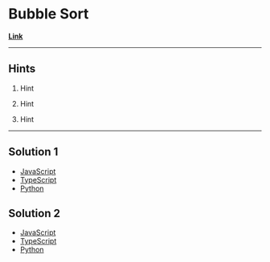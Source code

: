 # Bubble Sort

[**Link**](https://www.algoexpert.io/questions/Bubble%20Sort)

---

## **Hints**

1. Hint

2. Hint

3. Hint

---

## Solution 1

- [JavaScript](./solution_1/bubble-sort.js)
- [TypeScript](./solution_1/bubble-sort.ts)
- [Python](./solution_1/bubble-sort.py)

## Solution 2

- [JavaScript]()
- [TypeScript]()
- [Python]()
